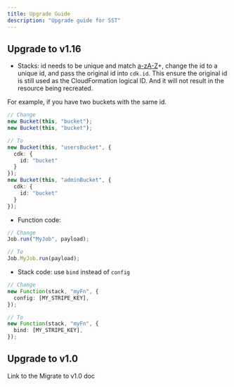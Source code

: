 ```yaml
---
title: Upgrade Guide
description: "Upgrade guide for SST"
---
```


## Upgrade to v1.16

- Stacks: id needs to be unique and match [a-zA-Z]([a-zA-Z0-9_])+, change the id to a unique id, and pass the original id into `cdk.id`. This ensure the original id is still used as the CloudFormation logical ID. And it will not result in the resource being recreated.

For example, if you have two buckets with the same id.

```ts
// Change
new Bucket(this, "bucket");
new Bucket(this, "bucket");

// To
new Bucket(this, "usersBucket", {
  cdk: {
    id: "bucket"
  }
});
new Bucket(this, "adminBucket", {
  cdk: {
    id: "bucket"
  }
});
```

- Function code:
```ts
// Change
Job.run("MyJob", payload);

// To
Job.MyJob.run(payload);
```

- Stack code: use `bind` instead of `config`
```ts
// Change
new Function(stack, "myFn", {
  config: [MY_STRIPE_KEY],
});

// To
new Function(stack, "myFn", {
  bind: [MY_STRIPE_KEY],
});
```

## Upgrade to v1.0

Link to the Migrate to v1.0 doc